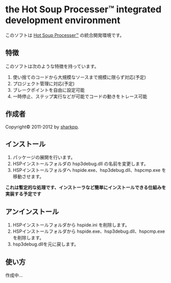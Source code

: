 # the Hot Soup Processer™ integrated development environment

このソフトは [Hot Soup Processer™](http://hsp.tv/) の統合開発環境です。

## 特徴

このソフトは次のような特徴を持っています。

1. 使い捨てのコードから大規模なソースまで規模に限らず対応(予定)
2. プロジェクト管理に対応(予定)
3. ブレークポイントを自由に設定可能
4. 一時停止、ステップ実行などが可能でコードの動きをトレース可能

## 作成者

Copyright© 2011-2012 by [sharkpp](http://www.sharkpp.net/).

## インストール

1. パッケージの展開を行います。
2. HSPインストールフォルダの hsp3debug.dll の名前を変更します。
3. HSPインストールフォルダへ hspide.exe、hsp3debug.dll、hspcmp.exe を移動させます。

**これは暫定的な処理です、インストーラなど簡単にインストールできる仕組みを実装する予定です**

## アンインストール

1. HSPインストールフォルダから hspide.ini を削除します。
2. HSPインストールフォルダから hspide.exe、hsp3debug.dll、hspcmp.exe を削除します。
3. hsp3debug.dllを元に戻します。

## 使い方

作成中...

